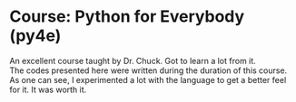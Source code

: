 # Course: Python for Everybody (py4e)  
An excellent course taught by Dr. Chuck. Got to learn a lot from it.  
The codes presented here were written during the duration of this course. As one can see, I experimented a lot with the language to get a better feel for it. It was worth it.  
